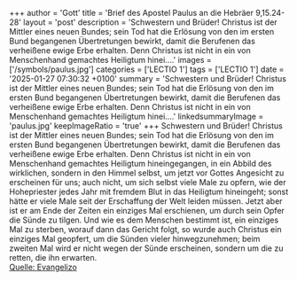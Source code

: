 +++
author = 'Gott'
title = 'Brief des Apostel Paulus an die Hebräer 9,15.24-28'
layout = 'post'
description = 'Schwestern und Brüder! Christus ist der Mittler eines neuen Bundes; sein Tod hat die Erlösung von den im ersten Bund begangenen Übertretungen bewirkt, damit die Berufenen das verheißene ewige Erbe erhalten. Denn Christus ist nicht in ein von Menschenhand gemachtes Heiligtum hinei....'
images = ['/symbols/paulus.jpg']
categories = ['LECTIO 1']
tags = ['LECTIO 1']
date = '2025-01-27 07:30:32 +0100'
summary = 'Schwestern und Brüder! Christus ist der Mittler eines neuen Bundes; sein Tod hat die Erlösung von den im ersten Bund begangenen Übertretungen bewirkt, damit die Berufenen das verheißene ewige Erbe erhalten. Denn Christus ist nicht in ein von Menschenhand gemachtes Heiligtum hinei....'
linkedsummaryImage = 'paulus.jpg'
keepImageRatio = 'true'
+++
Schwestern und Brüder! Christus ist der Mittler eines neuen Bundes; sein Tod hat die Erlösung von den im ersten Bund begangenen Übertretungen bewirkt, damit die Berufenen das verheißene ewige Erbe erhalten.
Denn Christus ist nicht in ein von Menschenhand gemachtes Heiligtum hineingegangen, in ein Abbild des wirklichen, sondern in den Himmel selbst, um jetzt vor Gottes Angesicht zu erscheinen für uns;
auch nicht, um sich selbst viele Male zu opfern, wie der Hohepriester jedes Jahr mit fremdem Blut in das Heiligtum hineingeht;
sonst hätte er viele Male seit der Erschaffung der Welt leiden müssen.<!--more--> Jetzt aber ist er am Ende der Zeiten ein einziges Mal erschienen, um durch sein Opfer die Sünde zu tilgen.
Und wie es dem Menschen bestimmt ist, ein einziges Mal zu sterben, worauf dann das Gericht folgt,
so wurde auch Christus ein einziges Mal geopfert, um die Sünden vieler hinwegzunehmen; beim zweiten Mal wird er nicht wegen der Sünde erscheinen, sondern um die zu retten, die ihn erwarten.<br> [Quelle: Evangelizo](https://evangeliumtagfuertag.org/DE/gospel)